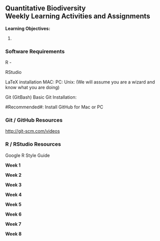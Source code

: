 ## Quantitative Biodiversity <br> Weekly Learning Activities and Assignments

**Learning Objectives:**

1. 


### Software Requirements
R - 

RStudio

LaTeX installation
MAC:
PC:
Unix: (We will assume you are a wizard and know what you are doing)

Git (GitBash)
Basic Git Installation:

#Recommended#: Install GitHub for Mac or PC





### Git / GitHub Resources
http://git-scm.com/videos

### R / RStudio Resources
Google R Style Guide



**Week 1**


**Week 2**


**Week 3**


**Week 4**


**Week 5**


**Week 6**

**Week 7**


**Week 8**
